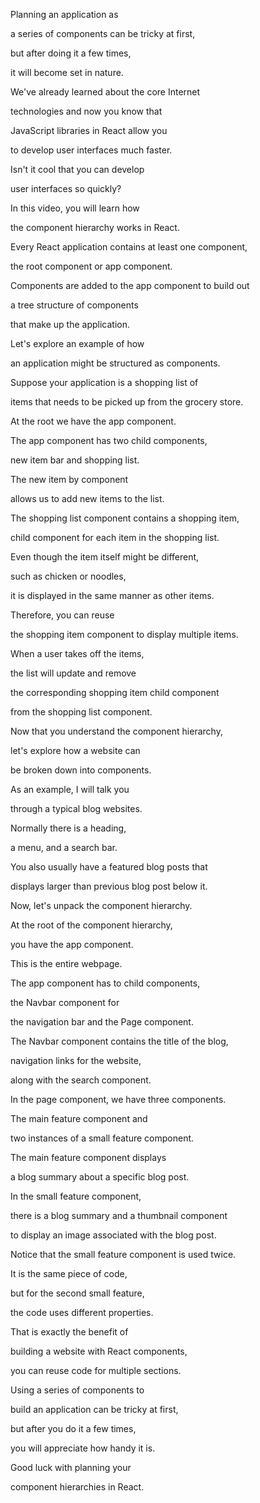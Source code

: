 Planning an application as 

a series of components can be tricky at first, 

but after doing it a few times, 

it will become set in nature. 

We've already learned about the core Internet 

technologies and now you know that 

JavaScript libraries in React allow you 

to develop user interfaces much faster. 

Isn't it cool that you can develop 

user interfaces so quickly? 

In this video, you will learn how 

the component hierarchy works in React. 

Every React application contains at least one component, 

the root component or app component. 

Components are added to the app component to build out 

a tree structure of components 

that make up the application. 

Let's explore an example of how 

an application might be structured as components. 

Suppose your application is a shopping list of 

items that needs to be picked up from the grocery store. 

At the root we have the app component. 

The app component has two child components, 

new item bar and shopping list. 

The new item by component 

allows us to add new items to the list. 

The shopping list component contains a shopping item, 

child component for each item in the shopping list. 

Even though the item itself might be different, 

such as chicken or noodles, 

it is displayed in the same manner as other items. 

Therefore, you can reuse 

the shopping item component to display multiple items. 

When a user takes off the items, 

the list will update and remove 

the corresponding shopping item child component 

from the shopping list component. 

Now that you understand the component hierarchy, 

let's explore how a website can 

be broken down into components. 

As an example, I will talk you 

through a typical blog websites. 

Normally there is a heading, 

a menu, and a search bar. 

You also usually have a featured blog posts that 

displays larger than previous blog post below it. 

Now, let's unpack the component hierarchy. 

At the root of the component hierarchy, 

you have the app component. 

This is the entire webpage. 

The app component has to child components, 

the Navbar component for 

the navigation bar and the Page component. 

The Navbar component contains the title of the blog, 

navigation links for the website, 

along with the search component. 

In the page component, we have three components. 

The main feature component and 

two instances of a small feature component. 

The main feature component displays 

a blog summary about a specific blog post. 

In the small feature component, 

there is a blog summary and a thumbnail component 

to display an image associated with the blog post. 

Notice that the small feature component is used twice. 

It is the same piece of code, 

but for the second small feature, 

the code uses different properties. 

That is exactly the benefit of 

building a website with React components, 

you can reuse code for multiple sections. 

Using a series of components to 

build an application can be tricky at first, 

but after you do it a few times, 

you will appreciate how handy it is. 

Good luck with planning your 

component hierarchies in React.